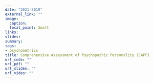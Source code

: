 ```yaml
---
date: "2021-2019"
external_link: ""
image:
  caption:
  focal_point: Smart
links:
slides: 
summary:
tags:
- psychometrics
title: Comprehensive Assessment of Psychopathic Personality (CAPP)
url_code: ""
url_pdf: ""
url_slides: ""
url_video: ""
---
```

